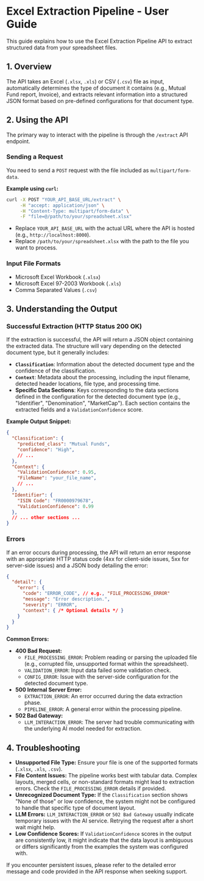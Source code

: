 # Excel Extraction Pipeline - User Guide

This guide explains how to use the Excel Extraction Pipeline API to extract structured data from your spreadsheet files.

## 1. Overview

The API takes an Excel (`.xlsx`, `.xls`) or CSV (`.csv`) file as input, automatically determines the type of document it contains (e.g., Mutual Fund report, Invoice), and extracts relevant information into a structured JSON format based on pre-defined configurations for that document type.

## 2. Using the API

The primary way to interact with the pipeline is through the `/extract` API endpoint.

### Sending a Request

You need to send a `POST` request with the file included as `multipart/form-data`.

**Example using `curl`:**

```bash
curl -X POST "YOUR_API_BASE_URL/extract" \
     -H "accept: application/json" \
     -H "Content-Type: multipart/form-data" \
     -F "file=@/path/to/your/spreadsheet.xlsx"
```

-   Replace `YOUR_API_BASE_URL` with the actual URL where the API is hosted (e.g., `http://localhost:8000`).
-   Replace `/path/to/your/spreadsheet.xlsx` with the path to the file you want to process.

### Input File Formats

-   Microsoft Excel Workbook (`.xlsx`)
-   Microsoft Excel 97-2003 Workbook (`.xls`)
-   Comma Separated Values (`.csv`)

## 3. Understanding the Output

### Successful Extraction (HTTP Status 200 OK)

If the extraction is successful, the API will return a JSON object containing the extracted data. The structure will vary depending on the detected document type, but it generally includes:

-   **`Classification`**: Information about the detected document type and the confidence of the classification.
-   **`Context`**: Metadata about the processing, including the input filename, detected header locations, file type, and processing time.
-   **Specific Data Sections**: Keys corresponding to the data sections defined in the configuration for the detected document type (e.g., "Identifier", "Denomination", "MarketCap"). Each section contains the extracted fields and a `ValidationConfidence` score.

**Example Output Snippet:**

```json
{
  "Classification": {
    "predicted_class": "Mutual Funds",
    "confidence": "High",
    // ...
  },
  "Context": {
    "ValidationConfidence": 0.95,
    "FileName": "your_file_name",
    // ...
  },
  "Identifier": {
    "ISIN Code": "FR0000979678",
    "ValidationConfidence": 0.99
  },
  // ... other sections ...
}
```

### Errors

If an error occurs during processing, the API will return an error response with an appropriate HTTP status code (4xx for client-side issues, 5xx for server-side issues) and a JSON body detailing the error:

```json
{
  "detail": {
    "error": {
      "code": "ERROR_CODE", // e.g., "FILE_PROCESSING_ERROR"
      "message": "Error description.",
      "severity": "ERROR",
      "context": { /* Optional details */ }
    }
  }
}
```

**Common Errors:**

-   **400 Bad Request:**
    -   `FILE_PROCESSING_ERROR`: Problem reading or parsing the uploaded file (e.g., corrupted file, unsupported format within the spreadsheet).
    -   `VALIDATION_ERROR`: Input data failed some validation check.
    -   `CONFIG_ERROR`: Issue with the server-side configuration for the detected document type.
-   **500 Internal Server Error:**
    -   `EXTRACTION_ERROR`: An error occurred during the data extraction phase.
    -   `PIPELINE_ERROR`: A general error within the processing pipeline.
-   **502 Bad Gateway:**
    -   `LLM_INTERACTION_ERROR`: The server had trouble communicating with the underlying AI model needed for extraction.

## 4. Troubleshooting

-   **Unsupported File Type:** Ensure your file is one of the supported formats (`.xlsx`, `.xls`, `.csv`).
-   **File Content Issues:** The pipeline works best with tabular data. Complex layouts, merged cells, or non-standard formats might lead to extraction errors. Check the `FILE_PROCESSING_ERROR` details if provided.
-   **Unrecognized Document Type:** If the `Classification` section shows "None of those" or low confidence, the system might not be configured to handle that specific type of document layout.
-   **LLM Errors:** `LLM_INTERACTION_ERROR` or `502 Bad Gateway` usually indicate temporary issues with the AI service. Retrying the request after a short wait might help.
-   **Low Confidence Scores:** If `ValidationConfidence` scores in the output are consistently low, it might indicate that the data layout is ambiguous or differs significantly from the examples the system was configured with.

If you encounter persistent issues, please refer to the detailed error message and code provided in the API response when seeking support.
